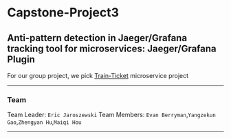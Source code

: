 # Capstone-Project3
##  Anti-pattern detection in Jaeger/Grafana tracking tool for microservices: Jaeger/Grafana Plugin
  For our group project, we pick [Train-Ticket](https://github.comFudanSELab/train-ticket) microservice project

---
### Team
Team Leader: `Eric Jaroszewski`
Team Members: `Evan Berryman`,`Yangzekun Gao`,`Zhengyan Hu`,`Maiqi Hou`

---

